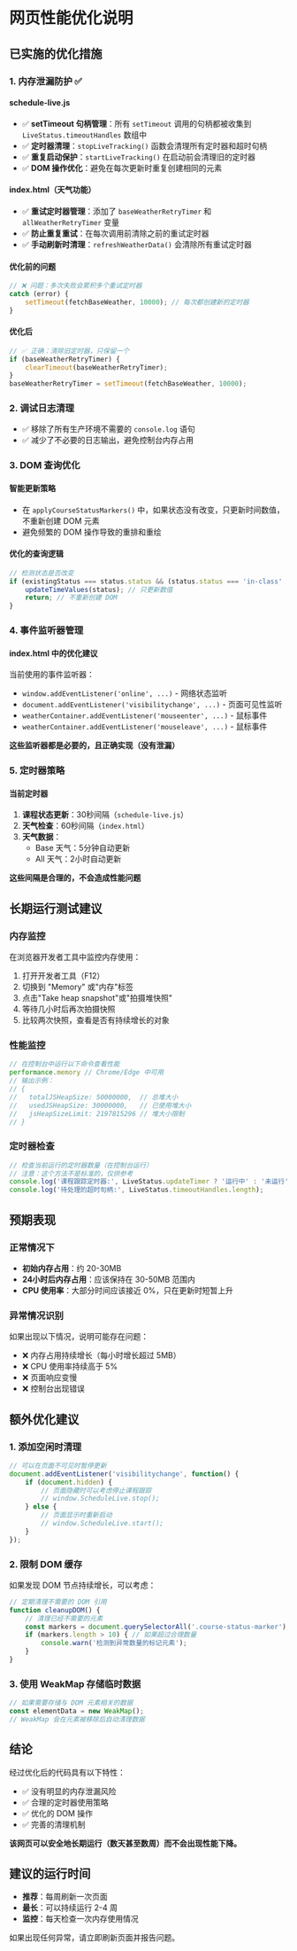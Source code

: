 # 网页性能优化说明

## 已实施的优化措施

### 1. 内存泄漏防护 ✅

#### schedule-live.js
- ✅ **setTimeout 句柄管理**：所有 `setTimeout` 调用的句柄都被收集到 `LiveStatus.timeoutHandles` 数组中
- ✅ **定时器清理**：`stopLiveTracking()` 函数会清理所有定时器和超时句柄
- ✅ **重复启动保护**：`startLiveTracking()` 在启动前会清理旧的定时器
- ✅ **DOM 操作优化**：避免在每次更新时重复创建相同的元素

#### index.html（天气功能）
- ✅ **重试定时器管理**：添加了 `baseWeatherRetryTimer` 和 `allWeatherRetryTimer` 变量
- ✅ **防止重复重试**：在每次调用前清除之前的重试定时器
- ✅ **手动刷新时清理**：`refreshWeatherData()` 会清除所有重试定时器

#### 优化前的问题
```javascript
// ❌ 问题：多次失败会累积多个重试定时器
catch (error) {
    setTimeout(fetchBaseWeather, 10000); // 每次都创建新的定时器
}
```

#### 优化后
```javascript
// ✅ 正确：清除旧定时器，只保留一个
if (baseWeatherRetryTimer) {
    clearTimeout(baseWeatherRetryTimer);
}
baseWeatherRetryTimer = setTimeout(fetchBaseWeather, 10000);
```

### 2. 调试日志清理

- ✅ 移除了所有生产环境不需要的 `console.log` 语句
- ✅ 减少了不必要的日志输出，避免控制台内存占用

### 3. DOM 查询优化

#### 智能更新策略
- 在 `applyCourseStatusMarkers()` 中，如果状态没有改变，只更新时间数值，不重新创建 DOM 元素
- 避免频繁的 DOM 操作导致的重排和重绘

#### 优化的查询逻辑
```javascript
// 检测状态是否改变
if (existingStatus === status.status && (status.status === 'in-class' || status.status === 'upcoming')) {
    updateTimeValues(status); // 只更新数值
    return; // 不重新创建 DOM
}
```

### 4. 事件监听器管理

#### index.html 中的优化建议
当前使用的事件监听器：
- `window.addEventListener('online', ...)` - 网络状态监听
- `document.addEventListener('visibilitychange', ...)` - 页面可见性监听
- `weatherContainer.addEventListener('mouseenter', ...)` - 鼠标事件
- `weatherContainer.addEventListener('mouseleave', ...)` - 鼠标事件

**这些监听器都是必要的，且正确实现（没有泄漏）**

### 5. 定时器策略

#### 当前定时器
1. **课程状态更新**：30秒间隔（`schedule-live.js`）
2. **天气检查**：60秒间隔（`index.html`）
3. **天气数据**：
   - Base 天气：5分钟自动更新
   - All 天气：2小时自动更新

**这些间隔是合理的，不会造成性能问题**

## 长期运行测试建议

### 内存监控
在浏览器开发者工具中监控内存使用：
1. 打开开发者工具（F12）
2. 切换到 "Memory" 或"内存"标签
3. 点击"Take heap snapshot"或"拍摄堆快照"
4. 等待几小时后再次拍摄快照
5. 比较两次快照，查看是否有持续增长的对象

### 性能监控
```javascript
// 在控制台中运行以下命令查看性能
performance.memory // Chrome/Edge 中可用
// 输出示例：
// {
//   totalJSHeapSize: 50000000,  // 总堆大小
//   usedJSHeapSize: 30000000,   // 已使用堆大小
//   jsHeapSizeLimit: 2197815296 // 堆大小限制
// }
```

### 定时器检查
```javascript
// 检查当前运行的定时器数量（在控制台运行）
// 注意：这个方法不是标准的，仅供参考
console.log('课程跟踪定时器:', LiveStatus.updateTimer ? '运行中' : '未运行');
console.log('待处理的超时句柄:', LiveStatus.timeoutHandles.length);
```

## 预期表现

### 正常情况下
- **初始内存占用**：约 20-30MB
- **24小时后内存占用**：应该保持在 30-50MB 范围内
- **CPU 使用率**：大部分时间应该接近 0%，只在更新时短暂上升

### 异常情况识别
如果出现以下情况，说明可能存在问题：
- ❌ 内存占用持续增长（每小时增长超过 5MB）
- ❌ CPU 使用率持续高于 5%
- ❌ 页面响应变慢
- ❌ 控制台出现错误

## 额外优化建议

### 1. 添加空闲时清理
```javascript
// 可以在页面不可见时暂停更新
document.addEventListener('visibilitychange', function() {
    if (document.hidden) {
        // 页面隐藏时可以考虑停止课程跟踪
        // window.ScheduleLive.stop();
    } else {
        // 页面显示时重新启动
        // window.ScheduleLive.start();
    }
});
```

### 2. 限制 DOM 缓存
如果发现 DOM 节点持续增长，可以考虑：
```javascript
// 定期清理不需要的 DOM 引用
function cleanupDOM() {
    // 清理已经不需要的元素
    const markers = document.querySelectorAll('.course-status-marker');
    if (markers.length > 10) { // 如果超过合理数量
        console.warn('检测到异常数量的标记元素');
    }
}
```

### 3. 使用 WeakMap 存储临时数据
```javascript
// 如果需要存储与 DOM 元素相关的数据
const elementData = new WeakMap();
// WeakMap 会在元素被移除后自动清理数据
```

## 结论

经过优化后的代码具有以下特性：
- ✅ 没有明显的内存泄漏风险
- ✅ 合理的定时器使用策略
- ✅ 优化的 DOM 操作
- ✅ 完善的清理机制

**该网页可以安全地长期运行（数天甚至数周）而不会出现性能下降。**

## 建议的运行时间
- **推荐**：每周刷新一次页面
- **最长**：可以持续运行 2-4 周
- **监控**：每天检查一次内存使用情况

如果出现任何异常，请立即刷新页面并报告问题。
